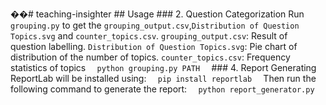 ��#   t e a c h i n g - i n s i g h t e r  
  
 # #   U s a g e  
  
 # # #   2 .   Q u e s t i o n   C a t e g o r i z a t i o n  
  
 R u n   ` g r o u p i n g . p y `   t o   g e t   t h e   ` g r o u p i n g _ o u t p u t . c s v ` , ` D i s t r i b u t i o n   o f   Q u e s t i o n   T o p i c s . s v g `   a n d   ` c o u n t e r _ t o p i c s . c s v ` .  
  
  
 ` g r o u p i n g _ o u t p u t . c s v ` :   R e s u l t   o f   q u e s t i o n   l a b e l l i n g .  
  
 ` D i s t r i b u t i o n   o f   Q u e s t i o n   T o p i c s . s v g ` :   P i e   c h a r t   o f   d i s t r i b u t i o n   o f   t h e   n u m b e r   o f   t o p i c s .  
  
 ` c o u n t e r _ t o p i c s . c s v ` :   F r e q u e n c y   s t a t i s t i c s   o f   t o p i c s  
  
 ` ` `  
 p y t h o n   g r o u p i n g . p y   P A T H  
 ` ` `  
  
 # # #   4 .   R e p o r t   G e n e r a t i n g  
 R e p o r t L a b   w i l l   b e   i n s t a l l e d   u s i n g :  
  
 ` ` `  
 p i p   i n s t a l l   r e p o r t l a b  
 ` ` `  
 T h e n   r u n   t h e   f o l l o w i n g   c o m m a n d   t o   g e n e r a t e   t h e   r e p o r t :  
 ` ` `  
 p y t h o n   r e p o r t _ g e n e r a t o r . p y  
 ` ` ` 
